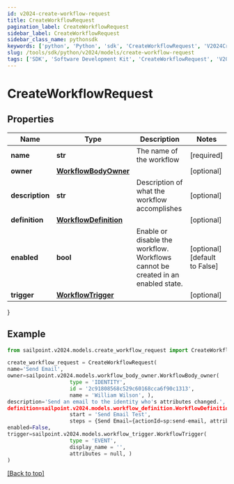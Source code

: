 ```yaml
---
id: v2024-create-workflow-request
title: CreateWorkflowRequest
pagination_label: CreateWorkflowRequest
sidebar_label: CreateWorkflowRequest
sidebar_class_name: pythonsdk
keywords: ['python', 'Python', 'sdk', 'CreateWorkflowRequest', 'V2024CreateWorkflowRequest'] 
slug: /tools/sdk/python/v2024/models/create-workflow-request
tags: ['SDK', 'Software Development Kit', 'CreateWorkflowRequest', 'V2024CreateWorkflowRequest']
---
```


# CreateWorkflowRequest


## Properties

Name | Type | Description | Notes
------------ | ------------- | ------------- | -------------
**name** | **str** | The name of the workflow | [required]
**owner** | [**WorkflowBodyOwner**](workflow-body-owner) |  | [optional] 
**description** | **str** | Description of what the workflow accomplishes | [optional] 
**definition** | [**WorkflowDefinition**](workflow-definition) |  | [optional] 
**enabled** | **bool** | Enable or disable the workflow.  Workflows cannot be created in an enabled state. | [optional] [default to False]
**trigger** | [**WorkflowTrigger**](workflow-trigger) |  | [optional] 
}

## Example

```python
from sailpoint.v2024.models.create_workflow_request import CreateWorkflowRequest

create_workflow_request = CreateWorkflowRequest(
name='Send Email',
owner=sailpoint.v2024.models.workflow_body_owner.WorkflowBody_owner(
                    type = 'IDENTITY', 
                    id = '2c91808568c529c60168cca6f90c1313', 
                    name = 'William Wilson', ),
description='Send an email to the identity who's attributes changed.',
definition=sailpoint.v2024.models.workflow_definition.WorkflowDefinition(
                    start = 'Send Email Test', 
                    steps = {Send Email={actionId=sp:send-email, attributes={body=This is a test, from=sailpoint@sailpoint.com, recipientId.$=$.identity.id, subject=test}, nextStep=success, selectResult=null, type=ACTION}, success={type=success}}, ),
enabled=False,
trigger=sailpoint.v2024.models.workflow_trigger.WorkflowTrigger(
                    type = 'EVENT', 
                    display_name = '', 
                    attributes = null, )
)

```
[[Back to top]](#) 

